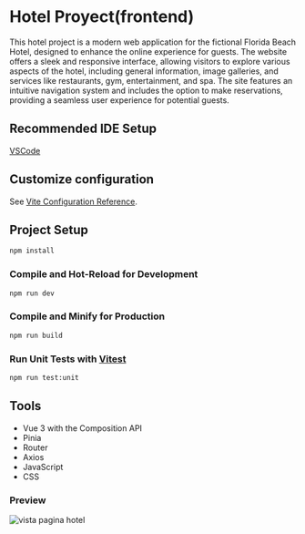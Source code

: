 # Hotel Proyect(frontend)

This hotel project is a modern web application for the fictional Florida Beach Hotel, designed to enhance the online experience for guests. The website offers a sleek and responsive interface, allowing visitors to explore various aspects of the hotel, including general information, image galleries, and services like restaurants, gym, entertainment, and spa. The site features an intuitive navigation system and includes the option to make reservations, providing a seamless user experience for potential guests.

## Recommended IDE Setup

[VSCode](https://code.visualstudio.com/) 

## Customize configuration

See [Vite Configuration Reference](https://vitejs.dev/config/).

## Project Setup

```sh
npm install
```

### Compile and Hot-Reload for Development

```sh
npm run dev
```

### Compile and Minify for Production

```sh
npm run build
```

### Run Unit Tests with [Vitest](https://vitest.dev/)

```sh
npm run test:unit
```
## Tools
- Vue 3 with the Composition API
- Pinia
- Router
- Axios
- JavaScript
- CSS
### Preview
![vista pagina hotel](https://github.com/user-attachments/assets/7ad70c6d-5cff-4b42-8d44-23118cd4beb7)

